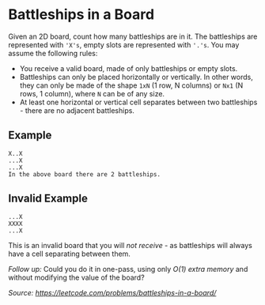 # Battleships in a Board

Given an 2D board, count how many battleships are in it. The battleships are represented with `'X's`, 
empty slots are represented with `'.'s`. You may assume the following rules:

- You receive a valid board, made of only battleships or empty slots.
- Battleships can only be placed horizontally or vertically. In other words, they can only be made 
of the shape `1xN` (1 row, N columns) or `Nx1` (N rows, 1 column), where `N` can be of any size.
- At least one horizontal or vertical cell separates between two battleships - there are no adjacent battleships.

## Example
```
X..X
...X
...X
In the above board there are 2 battleships.
```

## Invalid Example
```
...X
XXXX
...X
```

This is an invalid board that you will *not receive* - as battleships will always have a cell separating between them.

*Follow up:*
Could you do it in one-pass, using only *O(1) extra memory* and without modifying the value of the board?

_Source: https://leetcode.com/problems/battleships-in-a-board/_